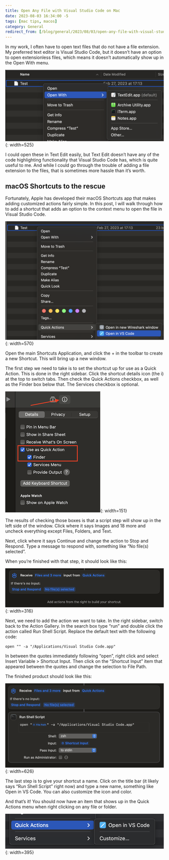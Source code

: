 ```yaml
---
title: Open Any File with Visual Studio Code on Mac
date: 2023-08-03 16:34:00 -5
tags: [mac tips, macos]
category: General
redirect_from: [/blog/general/2023/08/03/open-any-file-with-visual-studio-code-on-mac.html, /posts/open-any-file-with-visual-studio-code-on-mac/]
---
```


In my work, I often have to open text files that do not have a file extension. My preferred text editor is Visual Studio Code, but it doesn’t have an option to open extensionless files, which means it doesn’t automatically show up in the Open With menu.
<!-- more -->

![image showing Visual Studio Code is not visible in the "Open With" menu](/assets/images/Screenshot%202023-07-21%20at%2015.30.57.png){: width=525}

I could open these in Text Edit easily, but Text Edit doesn’t have any of the code highlighting functionality that Visual Studio Code has, which is quite useful to me. And while I could go through the trouble of adding a file extension to the files, that is sometimes more hassle than it’s worth.

## macOS Shortcuts to the rescue

Fortunately, Apple has developed their macOS Shortcuts app that makes adding customized actions fairly simple. In this post, I will walk through how to add a shortcut that adds an option to the context menu to open the file in Visual Studio Code.

![image showing a new Quick Action called "Open in VS Code"](/assets/images/Screenshot%202023-07-21%20at%2015.39.28.png){: width=570}

Open the main Shortcuts Application, and click the + in the toolbar to create a new Shortcut. This will bring up a new window.

The first step we need to take is to set the shortcut up for use as a Quick Action. This is done in the right sidebar. Click the shortcut details icon (the i) at the top to switch tabs. Then check the Quick Actions checkbox, as well as the Finder box below that. The Services checkbox is optional.

![image showing right sidepane with the "Use as Quick Action" and "Finder" options checked](/assets/images/Screenshot%202023-08-03%20at%2017.13.10.png){: width=151}

The results of checking those boxes is that a script step will show up in the left side of the window. Click where it says Images and 18 more and uncheck everything except Files, Folders, and Text.

Next, click where it says Continue and change the action to Stop and Respond. Type a message to respond with, something like “No file(s) selected”.

When you’re finished with that step, it should look like this:

![image showing the completed first step in the shortcut](/assets/images/Screenshot%202023-08-03%20at%2017.25.07.png){: width=316}

Next, we need to add the action we want to take. In the right sidebar, switch back to the Action Gallery. In the search box type “run” and double click the action called Run Shell Script. Replace the default text with the following code:

```text
open "" -a "/Applications/Visual Studio Code.app"
```

In between the quotes immediately following “open”, right click and select Insert Variable > Shortcut Input. Then click on the “Shortcut Input” item that appeared between the quotes and change the selection to File Path.

The finished product should look like this:

![image showing the completed shortcut](/assets/images/Screenshot%202023-08-03%20at%2017.40.18.png){: width=626}

The last step is to give your shortcut a name. Click on the title bar (it likely says “Run Shell Script” right now) and type a new name, something like Open in VS Code. You can also customize the icon and color.

And that’s it! You should now have an item that shows up in the Quick Actions menu when right clicking on any file or folder.

![image showing the new "Open in VS Code" shortcut in the Quick Actions menu](/assets/images/Screenshot%202023-08-03%20at%2017.53.01.png){: width=395}
